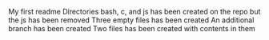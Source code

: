 My first readme
Directories bash, c, and js has been created on the repo but the js has been removed
Three empty files has been created
An additional branch has been created
Two files has been created with contents in them
